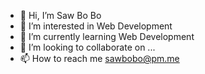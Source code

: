 - 👋 Hi, I’m Saw Bo Bo
- 👀 I’m interested in Web Development
- 🌱 I’m currently learning Web Development
- 💞️ I’m looking to collaborate on ...
- 📫 How to reach me sawbobo@pm.me

<!---
sawbobo404/sawbobo404 is a ✨ special ✨ repository because its `README.md` (this file) appears on your GitHub profile.
You can click the Preview link to take a look at your changes.
--->

